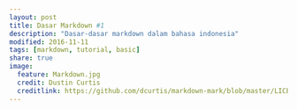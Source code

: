 ```yaml
---
layout: post
title: Dasar Markdown #1
description: "Dasar-dasar markdown dalam bahasa indonesia"
modified: 2016-11-11
tags: [markdown, tutorial, basic]
share: true
image:
  feature: Markdown.jpg
  credit: Dustin Curtis
  creditlink: https://github.com/dcurtis/markdown-mark/blob/master/LICENSE
---
```

